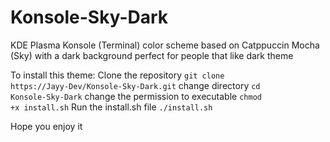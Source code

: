 # Konsole-Sky-Dark
KDE Plasma Konsole (Terminal) color  scheme based on Catppuccin Mocha (Sky) with a dark background perfect for people that like dark theme

To install this theme:
Clone the repository
<code>git clone https://Jayy-Dev/Konsole-Sky-Dark.git</code>
change directory
<code>cd Konsole-Sky-Dark</code>
change the permission to executable
<code>chmod +x install.sh</code>
Run the install.sh file
<code>./install.sh</code>

Hope you enjoy it
